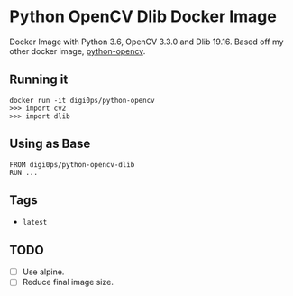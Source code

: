 # Python OpenCV Dlib Docker Image

Docker Image with Python 3.6, OpenCV 3.3.0 and Dlib 19.16.
Based off my other docker image, [python-opencv](https://github.com/digi0ps/docker-python-opencv).

## Running it
```
docker run -it digi0ps/python-opencv
>>> import cv2
>>> import dlib
```

## Using as Base
```
FROM digi0ps/python-opencv-dlib
RUN ...
```

## Tags
- `latest`

## TODO
- [ ] Use alpine.
- [ ] Reduce final image size.